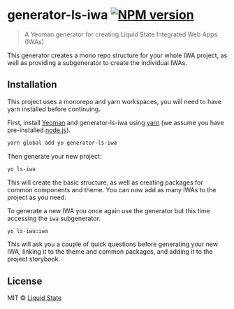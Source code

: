 # generator-ls-iwa [![NPM version][npm-image]][npm-url]
> A Yeoman generator for creating Liquid State Integrated Web Apps (IWAs)

This generator creates a mono repo structure for your whole IWA project, as well as providing a subgenerator to create the individual IWAs.

## Installation

This project uses a monorepo and yarn workspaces, you will need to have yarn installed before continuing.

First, install [Yeoman](http://yeoman.io) and generator-ls-iwa using [yarn](https://yarnpkg.com/en/docs/install) (we assume you have pre-installed [node.js](https://nodejs.org/)).

```bash
yarn global add yo generator-ls-iwa
```

Then generate your new project:

```bash
yo ls-iwa
```

This will create the basic structure, as well as creating packages for common components and theme. You can now add as many IWAs to the project as you need.

To generate a new IWA you once again use the generator but this time accessing the `iwa` subgenerator.

```bash
yo ls-iwa:iwa
```

This will ask you a couple of quick questions before generating your new IWA, linking it to the theme and common packages, and adding it to the project storybook.

## License

MIT © [Liquid State]()


[npm-image]: https://badge.fury.io/js/generator-ls-iwa.svg
[npm-url]: https://npmjs.org/package/generator-ls-iwa

